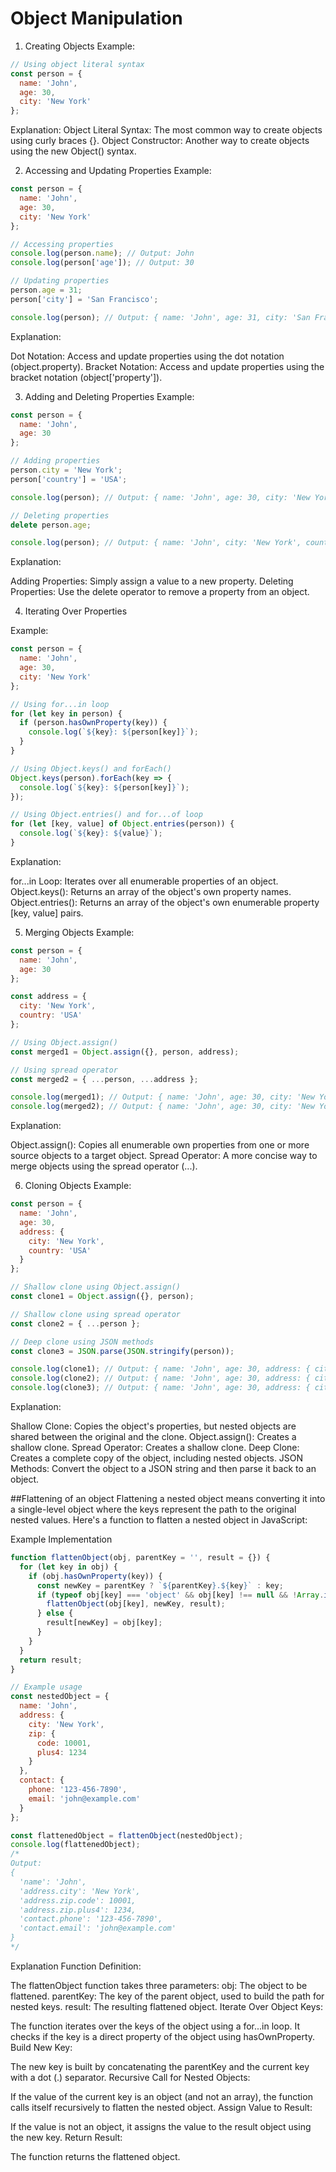 # Object Manipulation
1. Creating Objects
Example:
```javascript
// Using object literal syntax
const person = {
  name: 'John',
  age: 30,
  city: 'New York'
};
```
Explanation:
Object Literal Syntax: The most common way to create objects using curly braces {}.
Object Constructor: Another way to create objects using the new Object() syntax.

2. Accessing and Updating Properties
Example:
```javascript
const person = {
  name: 'John',
  age: 30,
  city: 'New York'
};

// Accessing properties
console.log(person.name); // Output: John
console.log(person['age']); // Output: 30

// Updating properties
person.age = 31;
person['city'] = 'San Francisco';

console.log(person); // Output: { name: 'John', age: 31, city: 'San Francisco' }
```
Explanation:

Dot Notation: Access and update properties using the dot notation (object.property).
Bracket Notation: Access and update properties using the bracket notation (object['property']).

3. Adding and Deleting Properties
Example:
```javascript
const person = {
  name: 'John',
  age: 30
};

// Adding properties
person.city = 'New York';
person['country'] = 'USA';

console.log(person); // Output: { name: 'John', age: 30, city: 'New York', country: 'USA' }

// Deleting properties
delete person.age;

console.log(person); // Output: { name: 'John', city: 'New York', country: 'USA' }
```
Explanation:

Adding Properties: Simply assign a value to a new property.
Deleting Properties: Use the delete operator to remove a property from an object.

4. Iterating Over Properties

Example:
```javascript
const person = {
  name: 'John',
  age: 30,
  city: 'New York'
};

// Using for...in loop
for (let key in person) {
  if (person.hasOwnProperty(key)) {
    console.log(`${key}: ${person[key]}`);
  }
}

// Using Object.keys() and forEach()
Object.keys(person).forEach(key => {
  console.log(`${key}: ${person[key]}`);
});

// Using Object.entries() and for...of loop
for (let [key, value] of Object.entries(person)) {
  console.log(`${key}: ${value}`);
}
```
Explanation:

for...in Loop: Iterates over all enumerable properties of an object.
Object.keys(): Returns an array of the object's own property names.
Object.entries(): Returns an array of the object's own enumerable property [key, value] pairs.

5. Merging Objects
Example:
```javascript
const person = {
  name: 'John',
  age: 30
};

const address = {
  city: 'New York',
  country: 'USA'
};

// Using Object.assign()
const merged1 = Object.assign({}, person, address);

// Using spread operator
const merged2 = { ...person, ...address };

console.log(merged1); // Output: { name: 'John', age: 30, city: 'New York', country: 'USA' }
console.log(merged2); // Output: { name: 'John', age: 30, city: 'New York', country: 'USA' }
```
Explanation:

Object.assign(): Copies all enumerable own properties from one or more source objects to a target object.
Spread Operator: A more concise way to merge objects using the spread operator (...).

6. Cloning Objects
Example:
```javascript
const person = {
  name: 'John',
  age: 30,
  address: {
    city: 'New York',
    country: 'USA'
  }
};

// Shallow clone using Object.assign()
const clone1 = Object.assign({}, person);

// Shallow clone using spread operator
const clone2 = { ...person };

// Deep clone using JSON methods
const clone3 = JSON.parse(JSON.stringify(person));

console.log(clone1); // Output: { name: 'John', age: 30, address: { city: 'New York', country: 'USA' } }
console.log(clone2); // Output: { name: 'John', age: 30, address: { city: 'New York', country: 'USA' } }
console.log(clone3); // Output: { name: 'John', age: 30, address: { city: 'New York', country: 'USA' } }
```
Explanation:

Shallow Clone: Copies the object's properties, but nested objects are shared between the original and the clone.
Object.assign(): Creates a shallow clone.
Spread Operator: Creates a shallow clone.
Deep Clone: Creates a complete copy of the object, including nested objects.
JSON Methods: Convert the object to a JSON string and then parse it back to an object.

##Flattening of an object
Flattening a nested object means converting it into a single-level object where the keys represent the path to the original nested values. Here's a function to flatten a nested object in JavaScript:

Example Implementation
```javascript
function flattenObject(obj, parentKey = '', result = {}) {
  for (let key in obj) {
    if (obj.hasOwnProperty(key)) {
      const newKey = parentKey ? `${parentKey}.${key}` : key;
      if (typeof obj[key] === 'object' && obj[key] !== null && !Array.isArray(obj[key])) {
        flattenObject(obj[key], newKey, result);
      } else {
        result[newKey] = obj[key];
      }
    }
  }
  return result;
}

// Example usage
const nestedObject = {
  name: 'John',
  address: {
    city: 'New York',
    zip: {
      code: 10001,
      plus4: 1234
    }
  },
  contact: {
    phone: '123-456-7890',
    email: 'john@example.com'
  }
};

const flattenedObject = flattenObject(nestedObject);
console.log(flattenedObject);
/*
Output:
{
  'name': 'John',
  'address.city': 'New York',
  'address.zip.code': 10001,
  'address.zip.plus4': 1234,
  'contact.phone': '123-456-7890',
  'contact.email': 'john@example.com'
}
*/
```

Explanation
Function Definition:

The flattenObject function takes three parameters:
obj: The object to be flattened.
parentKey: The key of the parent object, used to build the path for nested keys.
result: The resulting flattened object.
Iterate Over Object Keys:

The function iterates over the keys of the object using a for...in loop.
It checks if the key is a direct property of the object using hasOwnProperty.
Build New Key:

The new key is built by concatenating the parentKey and the current key with a dot (.) separator.
Recursive Call for Nested Objects:

If the value of the current key is an object (and not an array), the function calls itself recursively to flatten the nested object.
Assign Value to Result:

If the value is not an object, it assigns the value to the result object using the new key.
Return Result:

The function returns the flattened object.
